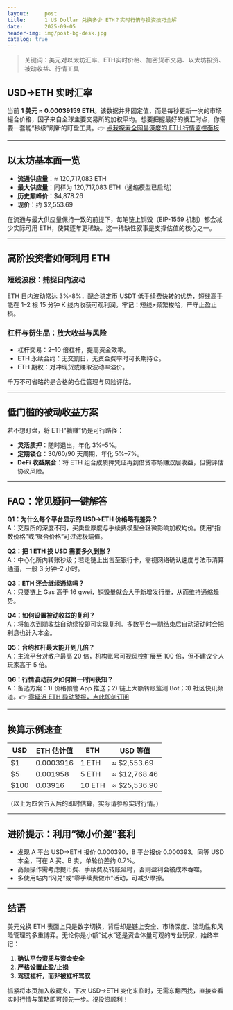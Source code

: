 ```yaml
---
layout:     post
title:      1 US Dollar 兑换多少 ETH？实时行情与投资技巧全解
date:       2025-09-05
header-img: img/post-bg-desk.jpg
catalog: true
---
```


> 关键词：美元对以太坊汇率、ETH实时价格、加密货币交易、以太坊投资、被动收益、行情工具

## USD→ETH 实时汇率
当前 **1 美元 ≈ 0.00039159 ETH**。该数据并非固定值，而是每秒更新一次的市场撮合价格，因子来自全球主要交易所的加权平均。想要把握最好的换汇时点，你需要一套能“秒级”刷新的盯盘工具。👉 [点我探索全网最深度的 ETH 行情监控面板](https://okxdog.com/)

---

## 以太坊基本面一览
- **流通供应量**：≈ 120,717,083 ETH  
- **最大供应量**：同样为 120,717,083 ETH（通缩模型已启动）  
- **历史巅峰价**：$4,878.26  
- **现价**：约 $2,553.69  

在流通与最大供应量保持一致的前提下，每笔链上销毁（EIP-1559 机制）都会减少实际可用 ETH，使其逐年更稀缺。这一稀缺性叙事是支撑估值的核心之一。

---

## 高阶投资者如何利用 ETH

### 短线波段：捕捉日内波动
ETH 日内波动常达 3%-8%，配合稳定币 USDT 低手续费快转的优势，短线高手能在 1–2 根 15 分钟 K 线内收获可观利润。牢记：短线≠频繁梭哈，严守止盈止损。

### 杠杆与衍生品：放大收益与风险
- 杠杆交易：2–10 倍杠杆，提高资金效率。  
- ETH 永续合约：无交割日，无资金费率时可长期持仓。  
- ETH 期权：对冲现货或赚取波动率溢价。

千万不可省略的是合格的仓位管理与风险评估。

---

## 低门槛的被动收益方案
若不想盯盘，将 ETH“躺赚”仍是可行路径：

- **灵活质押**：随时退出，年化 3%–5%。  
- **定期锁仓**：30/60/90 天周期，年化 5%–7%。  
- **DeFi 收益聚合**：将 ETH 组合成质押凭证再到借贷市场赚双层收益，但需评估协议风险。

---

## FAQ：常见疑问一键解答

**Q1：为什么每个平台显示的 USD→ETH 价格略有差异？**  
A：交易所的深度不同，买卖盘厚度与手续费模型会轻微影响加权均价。使用“指数价格”或“聚合价格”可过滤极端值。

**Q2：把 1 ETH 换 USD 需要多久到账？**  
A：中心化所内转账秒级；若走链上出售至银行卡，需视网络确认速度与法币清算通道，一般 3 分钟–2 小时。

**Q3：ETH 还会继续通缩吗？**  
A：只要链上 Gas 高于 16 gwei，销毁量就会大于新增发行量，从而维持通缩趋势。

**Q4：如何设置被动收益的复利？**  
A：将每次到期收益自动续投即可实现复利。多数平台一期结束后自动滚动时会把利息也计入本金。

**Q5：合约杠杆最大能开到几倍？**  
A：主流平台对散户最高 20 倍，机构账号可视风控扩展至 100 倍，但不建议个人玩家高于 5 倍。

**Q6：行情波动前夕如何第一时间获知？**  
A：备选方案：1) 价格预警 App 推送；2) 链上大额转账监测 Bot；3) 社区快讯频道。👉 [零延迟 ETH 异动警报，点此即刻订阅](https://okxdog.com/)

---

## 换算示例速查
| USD | ETH 估计值 | ETH | USD 等值 |
|-----|-----------|-----|---------|
| $1  | 0.0003916 | 1 ETH | ≈ $2,553.69 |
| $5  | 0.001958  | 5 ETH | ≈ $12,768.46 |
| $100| 0.03916   | 10 ETH| ≈ $25,536.90 |

（以上为四舍五入后的即时估算，实际请参照实时行情。）

---

## 进阶提示：利用“微小价差”套利
- 发现 A 平台 USD→ETH 报价 0.000390，B 平台报价 0.000393。同等 USD 本金，可在 A 买、B 卖，单轮价差约 0.7%。  
- 高频操作需考虑提币费、手续费及转账延时，否则盈利会被成本吞噬。  
- 多使用站内“闪兑”或“零手续费做市”活动，可减少摩擦。

---

## 结语
美元兑换 ETH 表面上只是数字切换，背后却是链上安全、市场深度、流动性和风险管理的多重博弈。无论你是小额“试水”还是资金体量可观的专业玩家，始终牢记：  
1. **确认平台资质与资金安全**  
2. **严格设置止盈/止损**  
3. **驾驭杠杆，而非被杠杆驾驭**

抓紧将本页加入收藏夹，下次 USD→ETH 变化来临时，无需东翻西找，直接查看实时行情与策略即可领先一步。祝投资顺利！